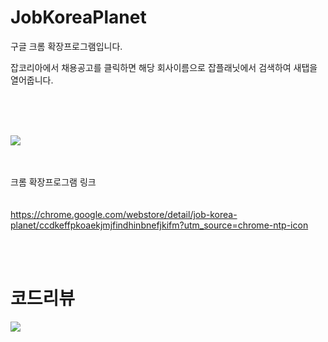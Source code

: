 # JobKoreaPlanet

구글 크롬 확장프로그램입니다.

잡코리아에서 채용공고를 클릭하면
해당 회사이름으로 잡플래닛에서 검색하여 새탭을 열어줍니다.

<br><br><br>

<img src='http://drive.google.com/uc?export=view&id=1GimV8UFYCESKbONXJmMoeIos3sCPToU9' /><br><br><br>

크롬 확장프로그램 링크<br><br><br>
https://chrome.google.com/webstore/detail/job-korea-planet/ccdkeffpkoaekjmjfindhinbnefjkifm?utm_source=chrome-ntp-icon

<br><br>

# 코드리뷰

<img src='http://drive.google.com/uc?export=view&id=1Z66RFf62BUSbAdeHEjzdjD_AxQTjHZtO' /><br>

